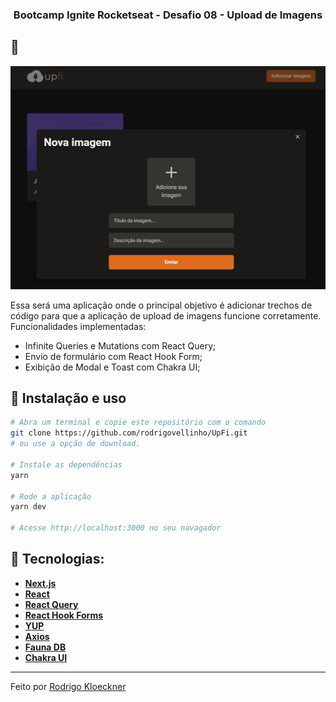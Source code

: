 <h3 align="center">
Bootcamp Ignite Rocketseat - Desafio 08 - Upload de Imagens
</h3>

## :rocket: 

<p align="center">
  <img src="https://github.com/rodrigovellinho/UpFi/blob/master/public/cover.jpg?raw=true" alt="UpFi">
</p>

Essa será uma aplicação onde o principal objetivo é adicionar trechos de código para que a aplicação de upload de imagens funcione corretamente.
Funcionalidades implementadas:

- Infinite Queries e Mutations com React Query;
- Envio de formulário com React Hook Form;
- Exibição de Modal e Toast com Chakra UI;

## :wrench: Instalação e uso

```bash
# Abra um terminal e copie este repositório com o comando
git clone https://github.com/rodrigovellinho/UpFi.git
# ou use a opção de download.

# Instale as dependências
yarn

# Rode a aplicação
yarn dev

# Acesse http://localhost:3000 no seu navagador
```

## 🔨 Tecnologias:

- **[Next.js](https://nextjs.org/)**
- **[React](https://reactjs.org//)**
- **[React Query](https://react-query.tanstack.com/)**
- **[React Hook Forms](https://react-hook-form.com/)**
- **[YUP](https://github.com/jquense/yup)**
- **[Axios](https://axios-http.com/docs/intro)**
- **[Fauna DB](https://fauna.com/)**
- **[Chakra UI](https://chakra-ui.com/)**
---

Feito por [Rodrigo Kloeckner](https://github.com/rodrigovellinho)
